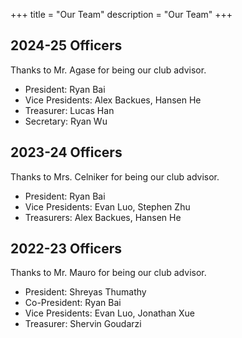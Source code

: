 +++
title = "Our Team"
description = "Our Team"
+++

## 2024-25 Officers

Thanks to Mr. Agase for being our club advisor.

- President: Ryan Bai
- Vice Presidents: Alex Backues, Hansen He
- Treasurer: Lucas Han
- Secretary: Ryan Wu

## 2023-24 Officers

Thanks to Mrs. Celniker for being our club advisor.

- President: Ryan Bai
- Vice Presidents: Evan Luo, Stephen Zhu
- Treasurers: Alex Backues, Hansen He

## 2022-23 Officers

Thanks to Mr. Mauro for being our club advisor.

- President: Shreyas Thumathy
- Co-President: Ryan Bai
- Vice Presidents: Evan Luo, Jonathan Xue
- Treasurer: Shervin Goudarzi
